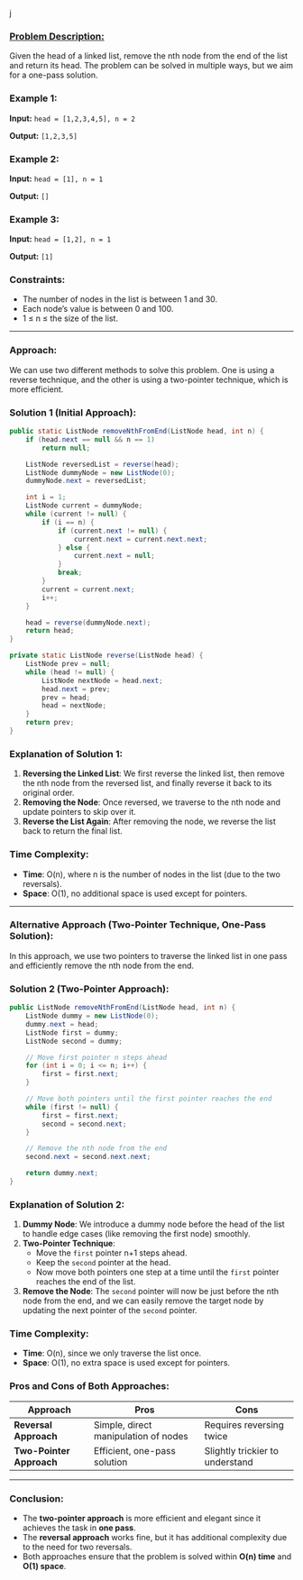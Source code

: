 j
### [Problem Description:](https://leetcode.com/problems/remove-nth-node-from-end-of-list/description/)

Given the head of a linked list, remove the nth node from the end of the list and return its head. The problem can be solved in multiple ways, but we aim for a one-pass solution.

### Example 1:

**Input:** 
`head = [1,2,3,4,5], n = 2`

**Output:** 
`[1,2,3,5]`

### Example 2:

**Input:** 
`head = [1], n = 1`

**Output:** 
`[]`

### Example 3:

**Input:** 
`head = [1,2], n = 1`

**Output:** 
`[1]`

### Constraints:

- The number of nodes in the list is between 1 and 30.
- Each node’s value is between 0 and 100.
- 1 ≤ n ≤ the size of the list.

---

### Approach:

We can use two different methods to solve this problem. One is using a reverse technique, and the other is using a two-pointer technique, which is more efficient.

### Solution 1 (Initial Approach):

```java
public static ListNode removeNthFromEnd(ListNode head, int n) {
    if (head.next == null && n == 1)
        return null;

    ListNode reversedList = reverse(head);
    ListNode dummyNode = new ListNode(0);
    dummyNode.next = reversedList;

    int i = 1;
    ListNode current = dummyNode;
    while (current != null) {
        if (i == n) {
            if (current.next != null) {
                current.next = current.next.next;
            } else {
                current.next = null;
            }
            break;
        }
        current = current.next;
        i++;
    }

    head = reverse(dummyNode.next);
    return head;
}

private static ListNode reverse(ListNode head) {
    ListNode prev = null;
    while (head != null) {
        ListNode nextNode = head.next;
        head.next = prev;
        prev = head;
        head = nextNode;
    }
    return prev;
}
```

### Explanation of Solution 1:

1. **Reversing the Linked List**: We first reverse the linked list, then remove the nth node from the reversed list, and finally reverse it back to its original order.
2. **Removing the Node**: Once reversed, we traverse to the nth node and update pointers to skip over it.
3. **Reverse the List Again**: After removing the node, we reverse the list back to return the final list.

### Time Complexity:

- **Time**: O(n), where n is the number of nodes in the list (due to the two reversals).
- **Space**: O(1), no additional space is used except for pointers.

---

### **Alternative Approach** (Two-Pointer Technique, One-Pass Solution):

In this approach, we use two pointers to traverse the linked list in one pass and efficiently remove the nth node from the end.

### Solution 2 (Two-Pointer Approach):

```java
public ListNode removeNthFromEnd(ListNode head, int n) {
    ListNode dummy = new ListNode(0);
    dummy.next = head;
    ListNode first = dummy;
    ListNode second = dummy;

    // Move first pointer n steps ahead
    for (int i = 0; i <= n; i++) {
        first = first.next;
    }

    // Move both pointers until the first pointer reaches the end
    while (first != null) {
        first = first.next;
        second = second.next;
    }

    // Remove the nth node from the end
    second.next = second.next.next;

    return dummy.next;
}
```

### Explanation of Solution 2:

1. **Dummy Node**: We introduce a dummy node before the head of the list to handle edge cases (like removing the first node) smoothly.
2. **Two-Pointer Technique**: 
   - Move the `first` pointer n+1 steps ahead.
   - Keep the `second` pointer at the head.
   - Now move both pointers one step at a time until the `first` pointer reaches the end of the list.
3. **Remove the Node**: The `second` pointer will now be just before the nth node from the end, and we can easily remove the target node by updating the next pointer of the `second` pointer.

### Time Complexity:

- **Time**: O(n), since we only traverse the list once.
- **Space**: O(1), no extra space is used except for pointers.

### Pros and Cons of Both Approaches:

| Approach                | Pros                                      | Cons                             |
|-------------------------|-------------------------------------------|----------------------------------|
| **Reversal Approach**    | Simple, direct manipulation of nodes      | Requires reversing twice         |
| **Two-Pointer Approach** | Efficient, one-pass solution              | Slightly trickier to understand  |

---

### Conclusion:

- The **two-pointer approach** is more efficient and elegant since it achieves the task in **one pass**.
- The **reversal approach** works fine, but it has additional complexity due to the need for two reversals.
- Both approaches ensure that the problem is solved within **O(n) time** and **O(1) space**.

